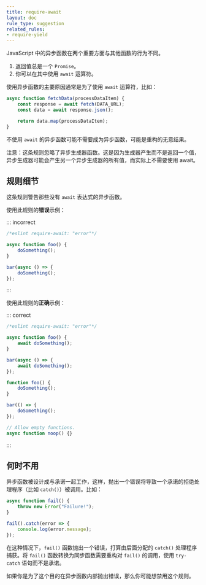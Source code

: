 ```yaml
---
title: require-await
layout: doc
rule_type: suggestion
related_rules:
- require-yield
---
```


JavaScript 中的异步函数在两个重要方面与其他函数的行为不同。

1. 返回值总是一个 `Promise`。
2. 你可以在其中使用 `await` 运算符。

使用异步函数的主要原因通常是为了使用 `await` 运算符，比如：

```js
async function fetchData(processDataItem) {
    const response = await fetch(DATA_URL);
    const data = await response.json();

    return data.map(processDataItem);
}
```

不使用 `await` 的异步函数可能不需要成为异步函数，可能是重构的无意结果。

注意：这条规则忽略了异步生成器函数。这是因为生成器产生而不是返回一个值，异步生成器可能会产生另一个异步生成器的所有值，而实际上不需要使用 await。

## 规则细节

这条规则警告那些没有 `await` 表达式的异步函数。

使用此规则的**错误**示例：

::: incorrect

```js
/*eslint require-await: "error"*/

async function foo() {
    doSomething();
}

bar(async () => {
    doSomething();
});
```

:::

使用此规则的**正确**示例：

::: correct

```js
/*eslint require-await: "error"*/

async function foo() {
    await doSomething();
}

bar(async () => {
    await doSomething();
});

function foo() {
    doSomething();
}

bar(() => {
    doSomething();
});

// Allow empty functions.
async function noop() {}
```

:::

## 何时不用

异步函数被设计成与承诺一起工作，这样，抛出一个错误将导致一个承诺的拒绝处理程序（比如 `catch()`）被调用。比如：

```js
async function fail() {
    throw new Error("Failure!");
}

fail().catch(error => {
    console.log(error.message);
});
```

在这种情况下，`fail()` 函数抛出一个错误，打算由后面分配的 `catch()` 处理程序捕获。将 `fail()` 函数转换为同步函数需要重构对 `fail()` 的调用，使用 `try-catch` 语句而不是承诺。

如果你是为了这个目的在异步函数内部抛出错误，那么你可能想禁用这个规则。
